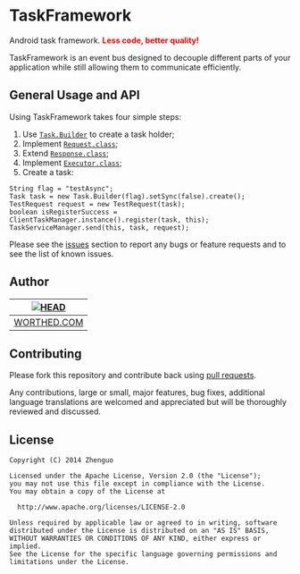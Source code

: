 TaskFramework
=============

Android task framework. **<font color="red">Less code, better quality!</font>**

TaskFramework is an event bus designed to decouple different parts of your application
while still allowing them to communicate efficiently.


General Usage and API
---------------------

Using TaskFramework takes four simple steps:<br/>

1. Use [<code>Task.Builder</code>][1] to create a task holder;<br/>
2. Implement [<code>Request.class</code>][2];<br/>
3. Extend [<code>Response.class</code>][3];<br/>
4. Implement [<code>Executor.class</code>][4];<br/>
5. Create a task:<br/>
```
String flag = "testAsync";
Task task = new Task.Builder(flag).setSync(false).create();
TestRequest request = new TestRequest(task);
boolean isRegisterSuccess = ClientTaskManager.instance().register(task, this);
TaskServiceManager.send(this, task, request);
```

Please see the [issues][7] section to
report any bugs or feature requests and to see the list of known issues.

Author
------
| [![HEAD](https://avatars2.githubusercontent.com/u/3887795?v=2&s=120)](http://worthed.com "Visit worthed.com") |
|---|
| [WORTHED.COM][5] |

Contributing
------------

Please fork this repository and contribute back using
[pull requests][6].

Any contributions, large or small, major features, bug fixes, additional
language translations are welcomed and appreciated
but will be thoroughly reviewed and discussed.

License
-------

    Copyright (C) 2014 Zhenguo

    Licensed under the Apache License, Version 2.0 (the "License");
    you may not use this file except in compliance with the License.
    You may obtain a copy of the License at

      http://www.apache.org/licenses/LICENSE-2.0

    Unless required by applicable law or agreed to in writing, software
    distributed under the License is distributed on an "AS IS" BASIS,
    WITHOUT WARRANTIES OR CONDITIONS OF ANY KIND, either express or implied.
    See the License for the specific language governing permissions and
    limitations under the License.
 
[1]: https://github.com/jingle1267/TaskFramework/blob/master/framework/src/main/java/com/worthed/framework/Task.java
[2]: https://github.com/jingle1267/TaskFramework/blob/master/framework/src/main/java/com/worthed/framework/Request.java
[3]: https://github.com/jingle1267/TaskFramework/blob/master/framework/src/main/java/com/worthed/framework/Response.java
[4]: https://github.com/jingle1267/TaskFramework/blob/master/framework/src/main/java/com/worthed/framework/Executor.java
[5]: http://worthed.com
[6]: https://github.com/jingle1267/TaskFramework/pulls
[7]: https://github.com/jingle1267/TaskFramework/issues
